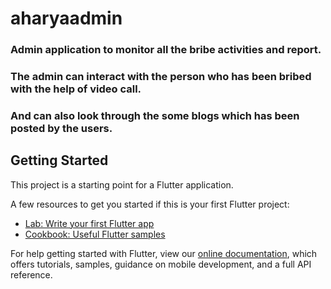 # aharyaadmin

### Admin application to monitor all the bribe activities and report.
### The admin can interact with the person who has been bribed with the help of video call.
### And can also look through the some blogs which has been posted by the users.

## Getting Started

This project is a starting point for a Flutter application.

A few resources to get you started if this is your first Flutter project:

- [Lab: Write your first Flutter app](https://flutter.dev/docs/get-started/codelab)
- [Cookbook: Useful Flutter samples](https://flutter.dev/docs/cookbook)

For help getting started with Flutter, view our
[online documentation](https://flutter.dev/docs), which offers tutorials,
samples, guidance on mobile development, and a full API reference.
